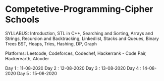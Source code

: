 # Competetive-Programming-Cipher Schools

SYLLABUS:
Introduction, STL in C++, Searching and Sorting, Arrays and Strings, Recursion and Backtracking, Linkedlist, Stacks and Queues, Binary Trees
BST, Heaps, Tries, Hashing, DP, Graph

Platforms:
Leetcode, Codeforces, Codechef, Hackerrank - Code Pair, Hackerearth, Atcoder

Day 1 : 11-08-2020
Day 2 : 12-08-2020
Day 3 : 13-08-2020
Day 4 : 14-08-2020
Day 5 : 15-08-2020
